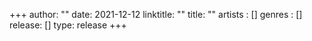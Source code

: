 
+++
author: ""
date: 2021-12-12
linktitle: ""
title: ""
artists : []
genres : []
release: []
type: release
+++
